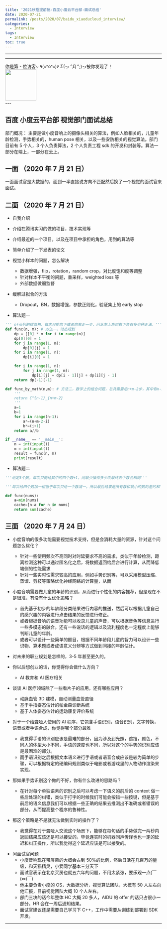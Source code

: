 ```yaml
---
title: '2021秋招提前批-百度小度云平台部-面试总结'
date: 2020-07-21
permalink: /posts/2020/07/baidu_xiaoducloud_interview/
categories:
  - Interview
tags:
  - Interview
toc: true
---
```


---

---

<div>
<div class="button01">
      <visited_a href="#" display:inline>你是第<span data-hk-page="current"> - </span>位访客~</visited_a>
      <visited_p class="top">٩(๑^o^๑)۶</visited_p>
      <visited_p class="bottom">Σ(っ °Д °;)っ被你发现了！</visited_p>
</div>
<img align="center" width="100" src="{{ site.url }}/images/static/take_me.gif" alt="" display:inline>
</div>
---

## 百度 小度云平台部 视觉部门面试总结

部门概况： 主要是做小度音响上的摄像头相关的算法，例如人脸相关的，儿童年龄检测，手势相关的，human pose 相关，以及一些安防相关的视觉算法。部门目前有 5 个人，3 个人负责算法，2 个人负责工程 sdk 的开发和封装等。算法一部分在端上，一部分在云上。

## 一面 （2020 年 7 月 21 日）

一面面试官是大数据的，面到一半直接说方向不匹配然后换了一个视觉的面试官来面试。

## 二面 （2020 年 7 月 21 日）

- 自我介绍
- 介绍在腾讯实习的做的项目，技术实现等
- 介绍最近的一个项目，以及在项目中承担的角色，用到的算法等
- 简单介绍了一下发表的论文
- 视觉小样本的问题，怎么解决
  - 数据增强，flip，rotation，random crop，对比度饱和度等调整
  - 针对样本不平衡的问题，重采样，weighted loss 等
  - 外部数据做弱监督
- 缓解过拟合的方法

  - Dropout，BN，数据增强，参数正则化，验证集上的 early stop

- 算法题一

```python
''' n行m列的棋盘格，每次只能向下或者向右走一步，问从左上角到右下角有多少种走法。'''
def func(n, m): # 方法一，动态规划
    dp = [[0] * m for i in range(n)]
    dp[0][0] = 1
    for j in range(1, m):
        dp[0][j] = 1
    for i in range(1, n):
        dp[i][0] = 1

    for i in range(1, n):
        for j in range(1, m):
            dp[i][j] = dp[i - 1][j] + dp[i][j - 1]
    return dp[-1][-1]

def func_by_math(n,m): # 方法二，数学上的组合问题，总共需要走n+m-2步，其中有n-1步是向下走的，所以组合的种类就是从n+m-2中选择n-1，即C_{n+m-2}^{n-1}
    '''
    return C^{n-1}_{n+m-2}
    '''
    a=1
    b=1
    for i in range(n-1):
        a*=(n+m-2-i)
        b*=(i+1)
    return a//b

if __name__ == '__main__':
    n = int(input())
    m = int(input())
    result = func(n, m)
    print(result)

```

- 算法题二

```python
'''给定5个数，每次只能给其中的四个数+1，问最少操作多少次最终五个数会相同'''

'''每次给四个数加一相当于每次只给一个数减一，所以最后结果是所有数和最小的数的差的和'''

def func(nums):
    a=min(nums)
    cache=[n-a for n in nums]
    return sum(cache)
```

## 三面 （2020 年 7 月 24 日）

- 小度音响的很多功能需要视觉技术支持，但是会消耗大量的资源，针对这个问题怎么优化？

  - 针对一些使用频次不高同时对时延要求不高的需求，类似于年龄检测，距离检测这种可以通过匿名化之后，将数据返回给后台进行计算，从而降低端侧的性能需求
  - 针对一些实时性需求较高的应用，例如手势识别等，可以采用模型压缩、蒸馏、剪枝等策略优化神经网络的计算量，从而

- 小度音响需要做儿童的年龄的识别，从而进行个性化的内容推荐，但是现在不是很准，有没有什么优化策略？

  - 首先基于初步的年龄段分类结果进行内容的推送，然后可以根据儿童自己的感兴趣的内容进行点击结果的反馈进行修正。
  - 或者根据音响的语音功能可以收录儿童的声音，可以根据音色等信息进行一些多模态的融合。还有一些说话的逻辑以及流利程度也一定程度上能够判断儿童的年龄。
  - 或者可以设计一些简单的题目，根据不同年龄段儿童的智力可以设计一些识物、算术题或者成语意义分辨等方式做到间接的年龄估计。

- 对未来的职业规划是怎样的，3-5 年甚至更久的。

- 你以后想创业的话，你觉得你会做什么方向？

  - AI 教育和 AI 医疗相关

- 谈谈 AI 医疗领域除了一些看片子的应用，还有哪些应用？

  - 动脉血管 3D 建模，自动测量血管直径
  - 基于手指姿态估计的帕金森诊断系统
  - 基于人体姿态估计的运动康复评价系统

- 对于一个给聋哑人使用的 AI 程序，它包含手语识别，语音识别，文字转换，语音或者手语合成，你觉得哪个部分最难

  - 我觉得手语的识别应该是最难的部分，因为涉及到光照，遮挡，颜色，不同人的体型大小不同，手语的速度也不同，所以对这个的手势的识别应该是最困难的部分。
  - 而手语识别之后根据文本语义进行手语或者语音合成应该是较为简单的步骤，可以根据特定的硬编码规则类似于电影或者游戏里的人物动作渲染来实现。

- 那如果手势识别这个做的不好，你有什么改进的思路吗？

  - 在针对每个单独语素的识别之后可以考虑一下语义的前后的 context 做一些后处理的纠错，类似于打字的时候我们可能会按错一些按键，但是基于前后的语义信息我们可以根据一些正确的结果去推测出不准确或者错误的部分，从而提高整个程序的鲁棒性。

- 那这个策略是不是就无法做到实时的操作了？

  - 我觉得在对于聋哑人交流这个场景下，能够在每句话的手势做完一两秒内返回结果应该还是可以接受的。毕竟连实时的机器同声传译也也一定的延迟和纠正操作，所以我觉得这个延迟应该是可以接受的。

* 问面试官问题
  - 小度音响现在带屏幕的大概会占到 50%的比例，然后日活在几百万的量级，和天猫精灵，小爱同学基本三分天下
  - 面试官表示在北京买房也就五六年的问题，不用太紧张，要乐观一点(￣(∞)￣)
  - 他主要负责小度的 OS，大数据分析，视觉算法团队，大概有 50 人左右向他汇报，目前视觉团队大概 10 个人左右。
  - 部门三块的话今年整体 HC 大概 20 多人，AIDU 的 offer 的话只占很小一部分。HR 会在一周后通知结果。
  - 面试官建议还是需要自己学习下 C++，工作中需要从训练到部署到 SDK 开发。

---

<div data-hk-top-pages="5"> </div>
